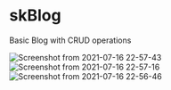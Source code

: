 # skBlog

Basic Blog with CRUD operations

![Screenshot from 2021-07-16 22-57-43](https://user-images.githubusercontent.com/56093481/125986387-7cef7a99-321f-4c1d-8460-cc757729e211.png)
![Screenshot from 2021-07-16 22-57-16](https://user-images.githubusercontent.com/56093481/125986391-c84f522c-473b-48a9-9590-47a08fdcf554.png)
![Screenshot from 2021-07-16 22-56-46](https://user-images.githubusercontent.com/56093481/125986395-6d5a753f-5980-4e3d-8964-a4ee8e96157b.png)
